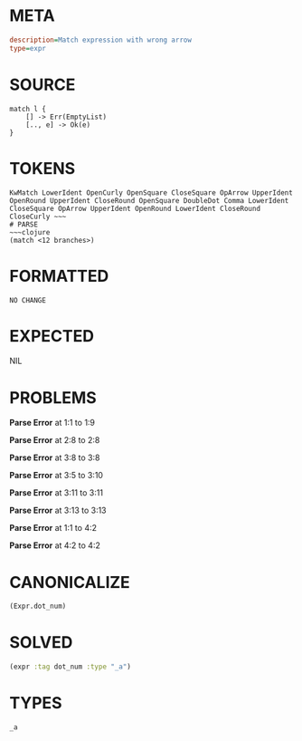 # META
~~~ini
description=Match expression with wrong arrow
type=expr
~~~
# SOURCE
~~~roc
match l {
    [] -> Err(EmptyList)
    [.., e] -> Ok(e)
}
~~~
# TOKENS
~~~text
KwMatch LowerIdent OpenCurly OpenSquare CloseSquare OpArrow UpperIdent OpenRound UpperIdent CloseRound OpenSquare DoubleDot Comma LowerIdent CloseSquare OpArrow UpperIdent OpenRound LowerIdent CloseRound CloseCurly ~~~
# PARSE
~~~clojure
(match <12 branches>)
~~~
# FORMATTED
~~~roc
NO CHANGE
~~~
# EXPECTED
NIL
# PROBLEMS
**Parse Error**
at 1:1 to 1:9

**Parse Error**
at 2:8 to 2:8

**Parse Error**
at 3:8 to 3:8

**Parse Error**
at 3:5 to 3:10

**Parse Error**
at 3:11 to 3:11

**Parse Error**
at 3:13 to 3:13

**Parse Error**
at 1:1 to 4:2

**Parse Error**
at 4:2 to 4:2

# CANONICALIZE
~~~clojure
(Expr.dot_num)
~~~
# SOLVED
~~~clojure
(expr :tag dot_num :type "_a")
~~~
# TYPES
~~~roc
_a
~~~
